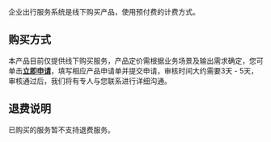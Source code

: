 企业出行服务系统是线下购买产品，使用预付费的计费方式。

## 购买方式
本产品目前仅提供线下购买服务，产品定价需根据业务场景及输出需求确定，您可单击[**立即申请**](https://cloud.tencent.com/apply/p/oraojftaby)，填写相应产品申请单并提交申请，审核时间大约需要3天 - 5天，审核通过后，我们将有专人与您联系进行详细沟通。

## 退费说明
已购买的服务暂不支持退费服务。


